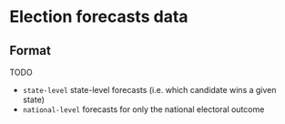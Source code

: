 # Election forecasts data

## Format

TODO

- `state-level` state-level forecasts (i.e. which candidate wins a given state) 
- `national-level` forecasts for only the national electoral outcome




